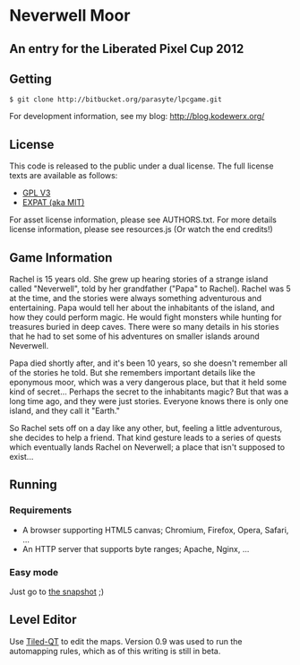 Neverwell Moor
==============

An entry for the Liberated Pixel Cup 2012
-----------------------------------------

Getting
-------

    $ git clone http://bitbucket.org/parasyte/lpcgame.git

For development information, see my blog: http://blog.kodewerx.org/

License
-------

This code is released to the public under a dual license. The full license texts
are available as follows:

* [GPL V3](gpl-3.0.txt)
* [EXPAT (aka MIT)](COPYING.txt)

For asset license information, please see AUTHORS.txt.
For more details license information, please see resources.js
(Or watch the end credits!)

Game Information
----------------

Rachel is 15 years old. She grew up hearing stories of a strange island called
"Neverwell", told by her grandfather ("Papa" to Rachel). Rachel was 5 at the
time, and the stories were always something adventurous and entertaining. Papa
would tell her about the inhabitants of the island, and how they could perform
magic. He would fight monsters while hunting for treasures buried in deep caves.
There were so many details in his stories that he had to set some of his
adventures on smaller islands around Neverwell.

Papa died shortly after, and it's been 10 years, so she doesn't remember all of
the stories he told. But she remembers important details like the eponymous
moor, which was a very dangerous place, but that it held some kind of secret...
Perhaps the secret to the inhabitants magic? But that was a long time ago, and
they were just stories. Everyone knows there is only one island, and they call
it "Earth."

So Rachel sets off on a day like any other, but, feeling a little adventurous,
she decides to help a friend. That kind gesture leads to a series of quests
which eventually lands Rachel on Neverwell; a place that isn't supposed to
exist...

Running
-------

### Requirements ###

* A browser supporting HTML5 canvas; Chromium, Firefox, Opera, Safari, ...
* An HTTP server that supports byte ranges; Apache, Nginx, ...

### Easy mode ###

Just go to [the snapshot](http://parasyte.kodewerx.org/projects/lpcgame/) ;)

Level Editor
------------

Use [Tiled-QT](http://www.mapeditor.org/) to edit the maps. Version 0.9 was used
to run the automapping rules, which as of this writing is still in beta.
